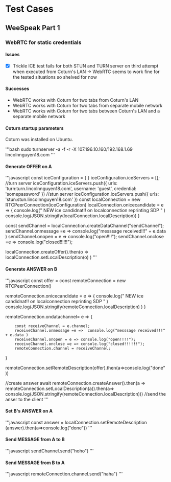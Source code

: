 # Test Cases

## WeeSpeak Part 1

### WebRTC for static credentials

#### Issues

- [X] Trickle ICE test fails for both STUN and TURN server on third attempt when executed from Coturn's LAN -> WebRTC seems to work fine for the tested situations so shelved for now

#### Successes

- WebRTC works with Coturn for two tabs from Coturn's LAN
- WebRTC works with Coturn for two tabs from separate mobile network
- WebRTC works with Coturn for two tabs between Coturn's LAN and a separate mobile network

#### Coturn startup parameters

Coturn was installed on Ubuntu.

  '''bash
  sudo turnserver -a -f -r -X 107.196.10.160/192.168.1.69 lincolnnguyen18.com
  '''

#### Generate OFFER on A

  '''javascript
  const iceConfiguration = { }
  iceConfiguration.iceServers = [];
  //turn server
  iceConfiguration.iceServers.push({
                  urls: 'turn:turn.lincolnnguyen18.com',
                  username: 'guest',
                  credential: 'somepassword'
              })
  //stun  server
  iceConfiguration.iceServers.push({
                  urls: 'stun:stun.lincolnnguyen18.com'
              })
  const localConnection = new RTCPeerConnection(iceConfiguration)
  localConnection.onicecandidate = e =>  {
  console.log(" NEW ice candidnat!! on localconnection reprinting SDP " )
   console.log(JSON.stringify(localConnection.localDescription))
  }

  const sendChannel = localConnection.createDataChannel("sendChannel");
   sendChannel.onmessage =e =>  console.log("messsage received!!!"  + e.data )
     sendChannel.onopen = e => console.log("open!!!!");
       sendChannel.onclose =e => console.log("closed!!!!!!");

  localConnection.createOffer().then(o => localConnection.setLocalDescription(o) )
  '''

#### Generate ANSWER on B

  '''javascript
  const offer = 
  const remoteConnection = new RTCPeerConnection()

  remoteConnection.onicecandidate = e =>  {
  console.log(" NEW ice candidnat!! on localconnection reprinting SDP " )
   console.log(JSON.stringify(remoteConnection.localDescription) )
  }

  remoteConnection.ondatachannel= e => {

        const receiveChannel = e.channel;
        receiveChannel.onmessage =e =>  console.log("messsage received!!!"  + e.data )
        receiveChannel.onopen = e => console.log("open!!!!");
        receiveChannel.onclose =e => console.log("closed!!!!!!");
        remoteConnection.channel = receiveChannel;

  }

  remoteConnection.setRemoteDescription(offer).then(a=>console.log("done"))

  //create answer
  await remoteConnection.createAnswer().then(a => remoteConnection.setLocalDescription(a)).then(a=>
  console.log(JSON.stringify(remoteConnection.localDescription)))
  //send the anser to the client
  '''

#### Set B's ANSWER on A

  '''javascript
  const answer = 
  localConnection.setRemoteDescription (answer).then(a=>console.log("done"))
  '''

#### Send MESSAGE from A to B

  '''javascript
  sendChannel.send("hoho")
  '''

#### Send MESSAGE from B to A

  '''javascript
  remoteConnection.channel.send("haha")
  '''
